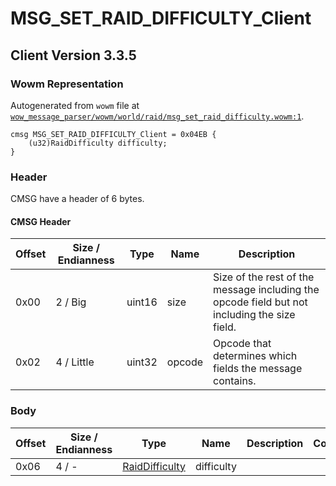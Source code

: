 # MSG_SET_RAID_DIFFICULTY_Client

## Client Version 3.3.5

### Wowm Representation

Autogenerated from `wowm` file at [`wow_message_parser/wowm/world/raid/msg_set_raid_difficulty.wowm:1`](https://github.com/gtker/wow_messages/tree/main/wow_message_parser/wowm/world/raid/msg_set_raid_difficulty.wowm#L1).
```rust,ignore
cmsg MSG_SET_RAID_DIFFICULTY_Client = 0x04EB {
    (u32)RaidDifficulty difficulty;
}
```
### Header

CMSG have a header of 6 bytes.

#### CMSG Header

| Offset | Size / Endianness | Type   | Name   | Description |
| ------ | ----------------- | ------ | ------ | ----------- |
| 0x00   | 2 / Big           | uint16 | size   | Size of the rest of the message including the opcode field but not including the size field.|
| 0x02   | 4 / Little        | uint32 | opcode | Opcode that determines which fields the message contains.|

### Body

| Offset | Size / Endianness | Type | Name | Description | Comment |
| ------ | ----------------- | ---- | ---- | ----------- | ------- |
| 0x06 | 4 / - | [RaidDifficulty](raiddifficulty.md) | difficulty |  |  |


